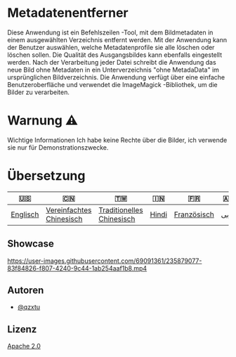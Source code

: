 # Metadatenentferner

Diese Anwendung ist ein Befehlszeilen -Tool, mit dem Bildmetadaten in einem ausgewählten Verzeichnis entfernt werden. Mit der Anwendung kann der Benutzer auswählen, welche Metadatenprofile sie alle löschen oder löschen sollen. Die Qualität des Ausgangsbildes kann ebenfalls eingestellt werden. Nach der Verarbeitung jeder Datei schreibt die Anwendung das neue Bild ohne Metadaten in ein Unterverzeichnis "ohne MetadaData" im ursprünglichen Bildverzeichnis. Die Anwendung verfügt über eine einfache Benutzeroberfläche und verwendet die ImageMagick -Bibliothek, um die Bilder zu verarbeiten.

# Warnung ⚠️

Wichtige Informationen Ich habe keine Rechte über die Bilder, ich verwende sie nur für Demonstrationszwecke.

# Übersetzung

| 🇺🇸                  | 🇨🇳                                        | 🇹🇼                                         | 🇮🇳                  | 🇫🇷                        | 🇦🇪                 | 🇩🇪                    | 🇯🇵                      | 🇪🇸                     |
| --------------------- | ------------------------------------------- | -------------------------------------------- | --------------------- | --------------------------- | -------------------- | ----------------------- | ------------------------- | ------------------------ |
| [Englisch](README.md) | [Vereinfachtes Chinesisch](README.zh-CN.md) | [Traditionelles Chinesisch](README.zh-TW.md) | [Hindi](README.hi.md) | [Französisch](README.fr.md) | [عربى](README.ar.md) | [Deutsch](README.de.md) | [japanisch](README.ja.md) | [Spanisch](README.es.md) |

## Showcase

<https://user-images.githubusercontent.com/69091361/235879077-83f84826-f807-4240-9c44-1ab254aaf1b8.mp4>

## Autoren

-   [@qzxtu](https://www.github.com/qzxtu)

## Lizenz

[Apache 2.0](https://choosealicense.com/licenses/apache-2.0/)

